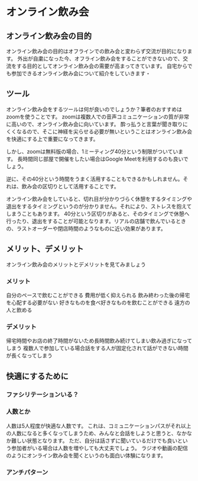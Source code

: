 # オンライン飲み会

## オンライン飲み会の目的
オンライン飲み会の目的はオフラインでの飲み会と変わらず交流が目的になります。
外出が自粛になった今、オフライン飲み会をすることができないので、交流をする目的としてオンライン飲み会の需要が高まってきています。
自宅からでも参加できるオンライン飲み会について紹介をしていきます・

## ツール
オンライン飲み会をするツールは何が良いのでしょうか？筆者のおすすめはzoomを使うことです。
zoomは複数人での音声コミュニケーションの質が非常に高いので、オンライン飲み会に向いています。
酔っ払うと言葉が聞き取りにくくなるので、そこに神経を尖らせる必要が無いということはオンライン飲み会を快適にする上で重要になってきます。

しかし、zoomは無料版の場合、1ミーティング40分という制限がついています。
長時間同じ部屋で開催をしたい場合はGoogle Meetを利用するのも良いでしょう。

逆に、その40分という時間をうまく活用することもできるかもしれません。それは、飲み会の区切りとして活用することです。

オンライン飲み会をしていると、切れ目が分かりづらく休憩をするタイミングや退出をするタイミングというのが分かりません。それにより、ストレスを抱えてしまうこともあります。
40分という区切りがあると、そのタイミングで休憩へ行ったり、退出をすることが可能となります。リアルの店舗で飲んでいるときの、ラストオーダーや閉店時間のようなものに近い効果があります。

## メリット、デメリット
オンライン飲み会のメリットとデメリットを見てみましょう

### メリット
自分のペースで飲むことができる
費用が低く抑えられる
飲み終わった後の帰宅を心配する必要がない
好きなものを食べ好きなものを飲むことができる
遠方の人と飲める

### デメリット
帰宅時間やお店の終了時間がないため長時間飲み続けてしまい飲み過ぎになってしまう
複数人で参加している場合話をする人が固定化されて話ができない時間が長くなってしまう


## 快適にするために



### ファシリテーションいる？



### 人数とか

人数は5人程度が快適な人数です。
これは、コミュニケーションパスがそれ以上の人数になると多くなってしまうため、みんなと会話をしようと思うと、なかなか難しい状態となります。
ただ、自分は話さずに聞いているだけでも良いという参加者がいる場合は人数を増やしても大丈夫でしょう。
ラジオや動画の配信のようにオンライン飲み会を聞くというのも面白い体験になります。

### アンチパターン

